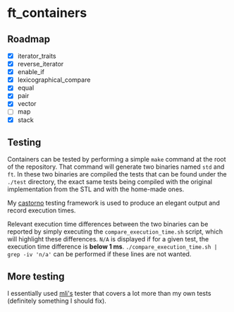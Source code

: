 # ft_containers

## Roadmap

- [x] iterator_traits
- [x] reverse_iterator
- [x] enable_if
- [x] lexicographical_compare
- [x] equal
- [x] pair
- [x] vector
- [ ] map
- [x] stack

## Testing

Containers can be tested by performing a simple `make` command at the root of the repository.
That command will generate two binaries named `std` and `ft`. In these two binaries are compiled the tests that can be found
under the `./test` directory, the exact same tests being compiled with the original implementation from the STL and with
the home-made ones.

My [castorno](https://github.com/aurelien-brabant/castorno) testing framework is used to produce an elegant output and record execution
times.

Relevant execution time differences between the two binaries can be reported by simply executing the `compare_execution_time.sh` script, which
will highlight these differences.
`N/A` is displayed if for a given test, the execution time difference is **below 1 ms**. `./compare_execution_time.sh | grep -iv 'n/a'` can be performed if these
lines are not wanted.

## More testing

I essentially used [mli's](https://github.com/mli42/containers_test.git) tester that covers a lot more than my own tests (definitely something I should fix).
